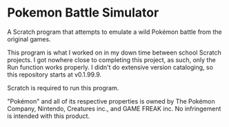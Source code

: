 # Pokemon Battle Simulator
A Scratch program that attempts to emulate a wild Pokémon battle from the original games.

This program is what I worked on in my down time between school Scratch projects. I got nowhere close to completing this project, as such, only the Run function works properly. I didn't do extensive version cataloging, so this repository starts at v0.1.99.9.

Scratch is required to run this program.

"Pokémon" and all of its respective properties is owned by The Pokémon Company, Nintendo, Creatures inc., and GAME FREAK inc. No infringement is intended with this product.

